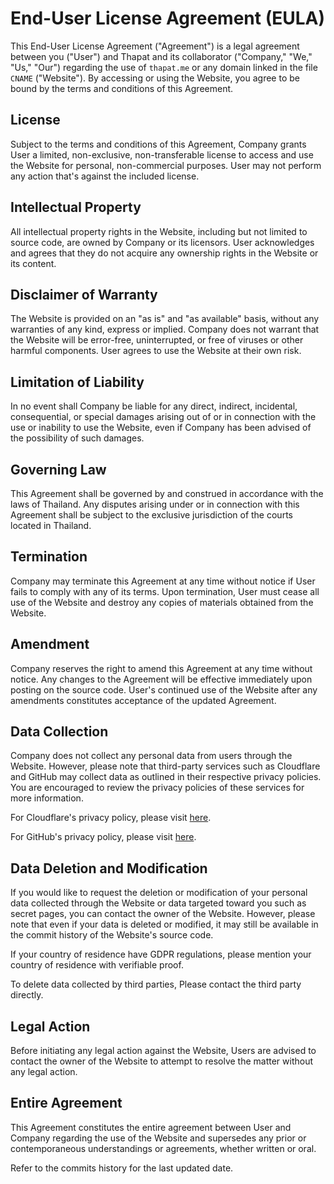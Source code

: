 # End-User License Agreement (EULA)

This End-User License Agreement ("Agreement") is a legal agreement between you ("User") and Thapat and its collaborator ("Company," "We," "Us," "Our") regarding the use of `thapat.me` or any domain linked in the file `CNAME` ("Website"). By accessing or using the Website, you agree to be bound by the terms and conditions of this Agreement.

## License

Subject to the terms and conditions of this Agreement, Company grants User a limited, non-exclusive, non-transferable license to access and use the Website for personal, non-commercial purposes. User may not perform any action that's against the included license.

## Intellectual Property

All intellectual property rights in the Website, including but not limited to source code, are owned by Company or its licensors. User acknowledges and agrees that they do not acquire any ownership rights in the Website or its content.

## Disclaimer of Warranty

The Website is provided on an "as is" and "as available" basis, without any warranties of any kind, express or implied. Company does not warrant that the Website will be error-free, uninterrupted, or free of viruses or other harmful components. User agrees to use the Website at their own risk.

## Limitation of Liability

In no event shall Company be liable for any direct, indirect, incidental, consequential, or special damages arising out of or in connection with the use or inability to use the Website, even if Company has been advised of the possibility of such damages.

## Governing Law

This Agreement shall be governed by and construed in accordance with the laws of Thailand. Any disputes arising under or in connection with this Agreement shall be subject to the exclusive jurisdiction of the courts located in Thailand.

## Termination

Company may terminate this Agreement at any time without notice if User fails to comply with any of its terms. Upon termination, User must cease all use of the Website and destroy any copies of materials obtained from the Website.

## Amendment

Company reserves the right to amend this Agreement at any time without notice. Any changes to the Agreement will be effective immediately upon posting on the source code. User's continued use of the Website after any amendments constitutes acceptance of the updated Agreement.

## Data Collection

Company does not collect any personal data from users through the Website. However, please note that third-party services such as Cloudflare and GitHub may collect data as outlined in their respective privacy policies. You are encouraged to review the privacy policies of these services for more information.

For Cloudflare's privacy policy, please visit [here](https://www.cloudflare.com/privacypolicy/).

For GitHub's privacy policy, please visit [here](https://docs.github.com/en/github/site-policy/github-privacy-statement).

## Data Deletion and Modification

If you would like to request the deletion or modification of your personal data collected through the Website or data targeted toward you such as secret pages, you can contact the owner of the Website. However, please note that even if your data is deleted or modified, it may still be available in the commit history of the Website's source code.

If your country of residence have GDPR regulations, please mention your country of residence with verifiable proof.

To delete data collected by third parties, Please contact the third party directly.

## Legal Action

Before initiating any legal action against the Website, Users are advised to contact the owner of the Website to attempt to resolve the matter without any legal action.

## Entire Agreement

This Agreement constitutes the entire agreement between User and Company regarding the use of the Website and supersedes any prior or contemporaneous understandings or agreements, whether written or oral.

Refer to the commits history for the last updated date.
